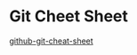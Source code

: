 # Git Cheet Sheet

[github-git-cheat-sheet](https://github.github.com/training-kit/downloads/de/github-git-cheat-sheet/)